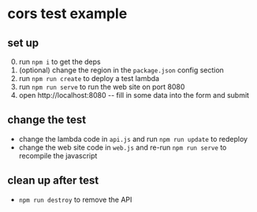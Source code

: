 # cors test example

## set up

0. run `npm i` to get the deps
1. (optional) change the region in the `package.json` config section
2. run `npm run create` to deploy a test lambda
3. run `npm run serve` to run the web site on port 8080
4. open http://localhost:8080 -- fill in some data into the form and submit

## change the test

* change the lambda code in `api.js` and run `npm run update` to redeploy
* change the web site code in `web.js` and re-run `npm run serve` to recompile the javascript

## clean up after test

* `npm run destroy` to remove the API
